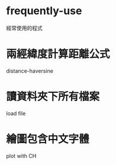 # frequently-use
經常使用的程式

# 兩經緯度計算距離公式
distance-haversine

# 讀資料夾下所有檔案
load file

# 繪圖包含中文字體
plot with CH
